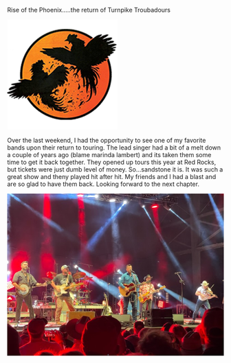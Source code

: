 Rise of the Phoenix.....the return of Turnpike Troubadours 

![alt text](/assets/img/6227c693e5ea742117ce9f41_256.png "Turnpike Logo")

Over the last weekend, I had the opportunity to see one of my favorite bands upon their return to touring.  The lead singer had a bit of a melt down a couple of years ago (blame marinda lambert) and its taken them some time to get it back together.  They opened up tours this year at Red Rocks, but tickets were just dumb level of money.  So...sandstone it is.  It was such a great show and theny played hit after hit.  My friends and I had a blast and are so glad to have them back.  Looking forward to the next chapter.  

![alt text](/assets/img/IMG_3049.jpg "ConcertPic")




